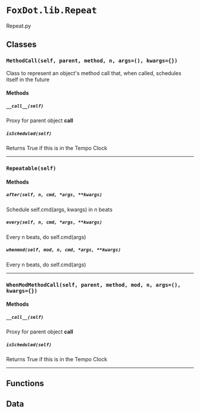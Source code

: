 # `FoxDot.lib.Repeat`

Repeat.py 

## Classes

### `MethodCall(self, parent, method, n, args=(), kwargs={})`

Class to represent an object's method call that,
when called, schedules itself in the future 

#### Methods

##### `__call__(self)`

Proxy for parent object __call__ 

##### `isScheduled(self)`

Returns True if this is in the Tempo Clock 

---

### `Repeatable(self)`



#### Methods

##### `after(self, n, cmd, *args, **kwargs)`

Schedule self.cmd(args, kwargs) in n beats 

##### `every(self, n, cmd, *args, **kwargs)`

Every n beats, do self.cmd(args) 

##### `whenmod(self, mod, n, cmd, *args, **kwargs)`

Every n beats, do self.cmd(args) 

---

### `WhenModMethodCall(self, parent, method, mod, n, args=(), kwargs={})`



#### Methods

##### `__call__(self)`

Proxy for parent object __call__ 

##### `isScheduled(self)`

Returns True if this is in the Tempo Clock 

---

## Functions

## Data

